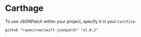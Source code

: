 # Carthage
To use JSONPatch within your project, specify it in your `Cartfile`:
```
github "raymccrae/swift-jsonpatch" "v1.0.2"
```